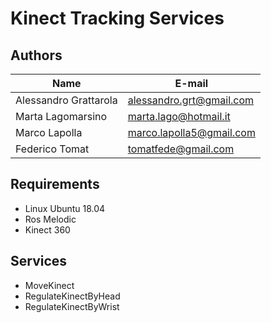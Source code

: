 # Kinect Tracking Services

## Authors
| Name | E-mail |
|------|--------|
| Alessandro Grattarola | alessandro.grt@gmail.com |
| Marta Lagomarsino | marta.lago@hotmail.it |
| Marco Lapolla | marco.lapolla5@gmail.com |
| Federico Tomat | tomatfede@gmail.com |

## Requirements
* Linux Ubuntu 18.04
* Ros Melodic
* Kinect 360

## Services
* MoveKinect
* RegulateKinectByHead
* RegulateKinectByWrist
